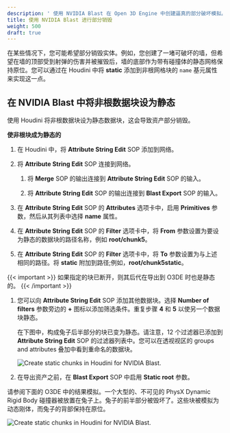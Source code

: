 ```yaml
---
description: ' 使用 NVIDIA Blast 在 Open 3D Engine 中创建逼真的部分破坏模拟。 '
title: 使用 NVIDIA Blast 进行部分销毁
weight: 500
draft: true
---
```


在某些情况下，您可能希望部分销毁实体。例如，您创建了一堵可破坏的墙，但希望在墙的顶部受到射弹的伤害并被摧毁后，墙的底部作为带有碰撞体的静态网格保持原位。您可以通过在 Houdini 中将 **static** 添加到非根网格块的 `name` 基元属性来实现这一点。

## 在 NVIDIA Blast 中将非根数据块设为静态

使用 Houdini 将非根数据块设为静态数据块，这会导致资产部分销毁。

**使非根块成为静态的**

1. 在 Houdini 中，将 **Attribute String Edit** SOP 添加到网络。

1. 将 **Attribute String Edit** SOP 连接到网络。

   1. 将 **Merge** SOP 的输出连接到 **Attribute String Edit** SOP 的输入。

   1. 将 **Attribute String Edit** SOP 的输出连接到 **Blast Export** SOP 的输入。

1. 在 **Attribute String Edit** SOP 的 **Attributes** 选项卡中，启用 **Primitives** 参数，然后从其列表中选择 **name** 属性。

1. 在 **Attribute String Edit** SOP 的 **Filter** 选项卡中，将 **From** 参数设置为要设为静态的数据块的路径名称，例如 **root/chunk5**。

1. 在 **Attribute String Edit** SOP 的 **Filter** 选项卡中，将 **To** 参数设置为与上述相同的路径。将 **static** 附加到路径;例如，**root/chunk5static**。

{{< important >}}
如果指定的块已断开，则其后代在导出到 O3DE 时也是静态的。
{{< /important >}}

1. 您可以向 **Attribute String Edit** SOP 添加其他数据块。选择 **Number of filters** 参数旁边的 **+** 图标以添加筛选条件。重复步骤 **4** 和 **5** 以使另一个数据块静态。

   在下图中，构成兔子后半部分的块已变为静态。请注意，12 个过滤器已添加到 **Attribute String Edit** SOP 的过滤器列表中。您可以在透视视区的 groups and attributes 叠加中看到重命名的数据块。

   ![Create static chunks in Houdini for NVIDIA Blast.](/images/user-guide/physx/blast/ui-blast-houdini-static-chunks.png)

1. 在导出资产之前，在 **Blast Export** SOP 中启用 **Static root** 参数。

请参阅下面的 O3DE 中的结果模拟。一个大型的、不可见的 PhysX Dynamic Rigid Body 碰撞器被放置在兔子上。兔子的前半部分被毁坏了。这些块被模拟为动态刚体，而兔子的背部保持在原位。

![Create static chunks in Houdini for NVIDIA Blast.](/images/user-guide/physx/blast/anim-nvidia-blast-static-simulation.gif)
